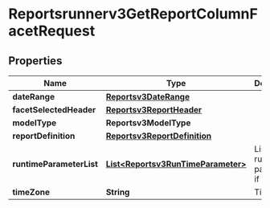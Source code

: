 

# Reportsrunnerv3GetReportColumnFacetRequest


## Properties

| Name | Type | Description | Notes |
|------------ | ------------- | ------------- | -------------|
|**dateRange** | [**Reportsv3DateRange**](Reportsv3DateRange.md) |  |  [optional] |
|**facetSelectedHeader** | [**Reportsv3ReportHeader**](Reportsv3ReportHeader.md) |  |  [optional] |
|**modelType** | **Reportsv3ModelType** |  |  [optional] |
|**reportDefinition** | [**Reportsv3ReportDefinition**](Reportsv3ReportDefinition.md) |  |  [optional] |
|**runtimeParameterList** | [**List&lt;Reportsv3RunTimeParameter&gt;**](Reportsv3RunTimeParameter.md) | List of runtime parameter if needed. |  [optional] |
|**timeZone** | **String** | Time zone. |  [optional] |



